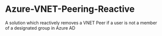 # Azure-VNET-Peering-Reactive
A solution which reactively removes a VNET Peer if a user is not a member of a designated group in Azure AD
